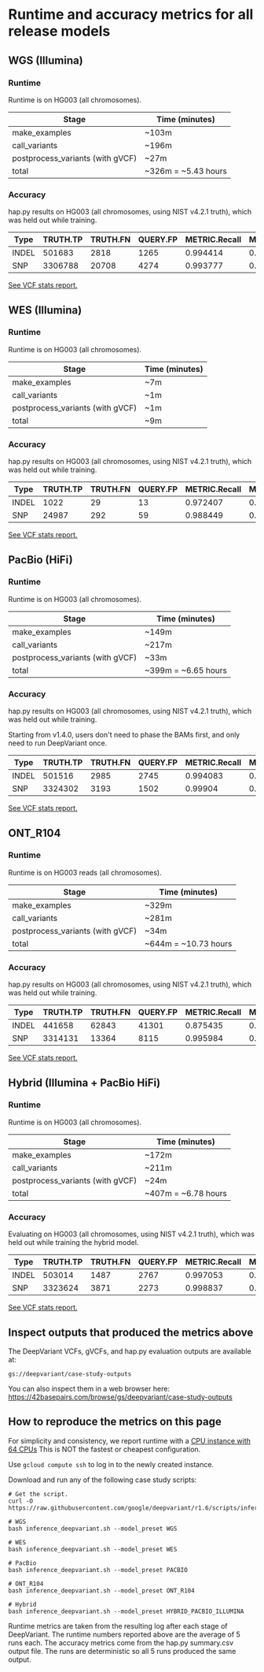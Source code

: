 # Runtime and accuracy metrics for all release models

## WGS (Illumina)

### Runtime

Runtime is on HG003 (all chromosomes).

Stage                            | Time (minutes)
-------------------------------- | ------------------
make_examples                    | ~103m
call_variants                    | ~196m
postprocess_variants (with gVCF) | ~27m
total                            | ~326m = ~5.43 hours

### Accuracy

hap.py results on HG003 (all chromosomes, using NIST v4.2.1 truth), which was
held out while training.

| Type  | TRUTH.TP | TRUTH.FN | QUERY.FP | METRIC.Recall | METRIC.Precision | METRIC.F1_Score |
| ----- | -------- | -------- | -------- | ------------- | ---------------- | --------------- |
| INDEL | 501683   | 2818     | 1265     | 0.994414      | 0.997586         | 0.995998        |
| SNP   | 3306788  | 20708    | 4274     | 0.993777      | 0.99871          | 0.996237        |

[See VCF stats report.](https://storage.googleapis.com/deepvariant/visual_reports/DeepVariant/1.6.1/WGS/deepvariant.output.visual_report.html)

## WES (Illumina)

### Runtime

Runtime is on HG003 (all chromosomes).

Stage                            | Time (minutes)
-------------------------------- | -----------------
make_examples                    | ~7m
call_variants                    | ~1m
postprocess_variants (with gVCF) | ~1m
total                            | ~9m

### Accuracy

hap.py results on HG003 (all chromosomes, using NIST v4.2.1 truth), which was
held out while training.

| Type  | TRUTH.TP | TRUTH.FN | QUERY.FP | METRIC.Recall | METRIC.Precision | METRIC.F1_Score |
| ----- | -------- | -------- | -------- | ------------- | ---------------- | --------------- |
| INDEL | 1022     | 29       | 13       | 0.972407      | 0.987713         | 0.98            |
| SNP   | 24987    | 292      | 59       | 0.988449      | 0.997645         | 0.993025        |

[See VCF stats report.](https://storage.googleapis.com/deepvariant/visual_reports/DeepVariant/1.6.1/WES/deepvariant.output.visual_report.html)

## PacBio (HiFi)

### Runtime

Runtime is on HG003 (all chromosomes).

Stage                            | Time (minutes)
-------------------------------- | -------------------
make_examples                    | ~149m
call_variants                    | ~217m
postprocess_variants (with gVCF) | ~33m
total                            | ~399m = ~6.65 hours

### Accuracy

hap.py results on HG003 (all chromosomes, using NIST v4.2.1 truth), which was
held out while training.

Starting from v1.4.0, users don't need to phase the BAMs first, and only need
to run DeepVariant once.

| Type  | TRUTH.TP | TRUTH.FN | QUERY.FP | METRIC.Recall | METRIC.Precision | METRIC.F1_Score |
| ----- | -------- | -------- | -------- | ------------- | ---------------- | --------------- |
| INDEL | 501516   | 2985     | 2745     | 0.994083      | 0.994773         | 0.994428        |
| SNP   | 3324302  | 3193     | 1502     | 0.99904       | 0.999549         | 0.999295        |

[See VCF stats report.](https://storage.googleapis.com/deepvariant/visual_reports/DeepVariant/1.6.1/PACBIO/deepvariant.output.visual_report.html)

## ONT_R104

### Runtime

Runtime is on HG003 reads (all chromosomes).

Stage                            | Time (minutes)
-------------------------------- | --------------------
make_examples                    | ~329m
call_variants                    | ~281m
postprocess_variants (with gVCF) | ~34m
total                            | ~644m = ~10.73 hours

### Accuracy

hap.py results on HG003 (all chromosomes, using NIST v4.2.1
truth), which was held out while training.

| Type  | TRUTH.TP | TRUTH.FN | QUERY.FP | METRIC.Recall | METRIC.Precision | METRIC.F1_Score |
| ----- | -------- | -------- | -------- | ------------- | ---------------- | --------------- |
| INDEL | 441658   | 62843    | 41301    | 0.875435      | 0.917411         | 0.895932        |
| SNP   | 3314131  | 13364    | 8115     | 0.995984      | 0.997558         | 0.99677         |

[See VCF stats report.](https://storage.googleapis.com/deepvariant/visual_reports/DeepVariant/1.6.1/ONT_R104/deepvariant.output.visual_report.html)

## Hybrid (Illumina + PacBio HiFi)

### Runtime

Runtime is on HG003 (all chromosomes).

Stage                            | Time (minutes)
-------------------------------- | -------------------
make_examples                    | ~172m
call_variants                    | ~211m
postprocess_variants (with gVCF) | ~24m
total                            | ~407m = ~6.78 hours

### Accuracy

Evaluating on HG003 (all chromosomes, using NIST v4.2.1 truth), which was held
out while training the hybrid model.

| Type  | TRUTH.TP | TRUTH.FN | QUERY.FP | METRIC.Recall | METRIC.Precision | METRIC.F1_Score |
| ----- | -------- | -------- | -------- | ------------- | ---------------- | --------------- |
| INDEL | 503014   | 1487     | 2767     | 0.997053      | 0.994781         | 0.995916        |
| SNP   | 3323624  | 3871     | 2273     | 0.998837      | 0.999317         | 0.999077        |

[See VCF stats report.](https://storage.googleapis.com/deepvariant/visual_reports/DeepVariant/1.6.1/HYBRID/deepvariant.output.visual_report.html)

## Inspect outputs that produced the metrics above

The DeepVariant VCFs, gVCFs, and hap.py evaluation outputs are available at:

```
gs://deepvariant/case-study-outputs
```

You can also inspect them in a web browser here:
https://42basepairs.com/browse/gs/deepvariant/case-study-outputs

## How to reproduce the metrics on this page

For simplicity and consistency, we report runtime with a
[CPU instance with 64 CPUs](deepvariant-details.md#command-for-a-cpu-only-machine-on-google-cloud-platform)
This is NOT the fastest or cheapest configuration.

Use `gcloud compute ssh` to log in to the newly created instance.

Download and run any of the following case study scripts:

```
# Get the script.
curl -O https://raw.githubusercontent.com/google/deepvariant/r1.6/scripts/inference_deepvariant.sh

# WGS
bash inference_deepvariant.sh --model_preset WGS

# WES
bash inference_deepvariant.sh --model_preset WES

# PacBio
bash inference_deepvariant.sh --model_preset PACBIO

# ONT_R104
bash inference_deepvariant.sh --model_preset ONT_R104

# Hybrid
bash inference_deepvariant.sh --model_preset HYBRID_PACBIO_ILLUMINA
```

Runtime metrics are taken from the resulting log after each stage of
DeepVariant. The runtime numbers reported above are the average of 5 runs each.
The accuracy metrics come from the hap.py summary.csv output file.
The runs are deterministic so all 5 runs produced the same output.

[CPU instance with 64 CPUs]: deepvariant-details.md#command-for-a-cpu-only-machine-on-google-cloud-platform

